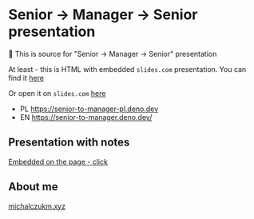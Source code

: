 # Senior -> Manager -> Senior presentation

👋 This is source for "Senior -> Manager -> Senior" presentation

At least - this is HTML with embedded `slides.com` presentation. You can find it [here](https://slides.com/michalczukm/senior-to-manager-to-senior)

Or open it on `slides.com` [here](https://slides.com/michalczukm/senior-to-manager-to-senior)

- PL https://senior-to-manager-pl.deno.dev
- EN https://senior-to-manager.deno.dev/

## Presentation with notes

[Embedded on the page - click](https://michalczukm.github.io/senior-to-manager-to-senior-presentation/)

## About me

[michalczukm.xyz](https://michalczukm.xyz)
